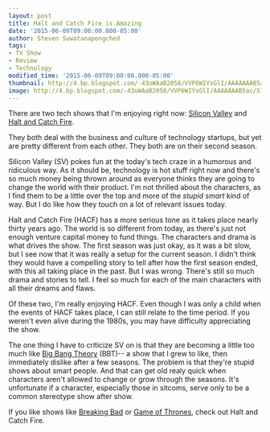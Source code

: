 ```yaml
---
layout: post
title: Halt and Catch Fire is Amazing
date: '2015-06-09T09:00:00.000-05:00'
author: Steven Suwatanapongched
tags:
- TV Show
- Review
- Technology
modified_time: '2015-06-09T09:00:00.000-05:00'
thumbnail: http://4.bp.blogspot.com/-43oWAaB2058/VVP6WIYsGlI/AAAAAAAB5ac/51I-ngg8GOU/s600/Top-5-YouTubes-for-Comic-Geeks.jpg
image: http://4.bp.blogspot.com/-43oWAaB2058/VVP6WIYsGlI/AAAAAAAB5ac/51I-ngg8GOU/s640/Top-5-YouTubes-for-Comic-Geeks.jpg
---
```


There are two tech shows that I'm enjoying right now: [Silicon Valley](http://www.imdb.com/title/tt2575988/) and [Halt and Catch Fire](http://www.imdb.com/title/tt2543312/). 

They both deal with the business and culture of technology startups, but yet are pretty different from each other. They both are  on their second season.

Silicon Valley (SV) pokes fun at the today's tech craze in a humorous and ridiculous way. As it should be, technology is hot stuff right now and there's so much money being thrown around as everyone thinks they are going to change the world with their product. I'm not thrilled about the characters, as I find them to be a little over the top and more of the <i>stupid smart</i> kind of way. But I do like how they touch on a lot of relevant issues today.

Halt and Catch Fire (HACF) has a more serious tone as it takes place nearly thirty years ago. The world is so different from today, as there's just not enough venture capital money to fund things. The characters and drama is what drives the show. The first season was just okay, as it was a bit slow, but I see now that it was really a setup for the current season. I didn't think they would have a compelling story to tell after how the first season ended, with this all taking place in the past. But I was wrong. There's still so much drama and stories to tell. I feel so much for each of the main characters with all their dreams and flaws.

Of these two, I'm really enjoying HACF. Even though I was only a child when the events of HACF takes place, I can still relate to the time period. If you weren't even alive during the 1980s, you may have difficulty appreciating the show.

The one thing I have to criticize SV on is that they are becoming a little too much like [Big Bang Theory](http://www.imdb.com/title/tt0898266/) (BBT)-- a show that I grew to like, then immediately dislike after a few seasons. The problem is that they're stupid shows about smart people. And that can get old realy quick when characters aren't allowed to change or grow through the seasons. It's unfortunate if a character, especially those in sitcoms, serve only to be a common stereotype show after show.

If you like shows like [Breaking Bad](http://www.imdb.com/title/tt0903747/) or [Game of Thrones](http://www.imdb.com/title/tt0944947/), check out Halt and Catch Fire.
